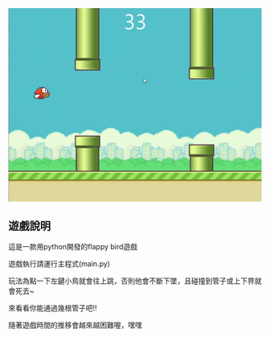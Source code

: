 ![遊戲截圖](./img/logo.png)

## 遊戲說明

這是一款用python開發的flappy bird遊戲

遊戲執行請運行主程式(main.py)

玩法為點一下左鍵小鳥就會往上跳，否則他會不斷下墜，且碰撞到管子或上下界就會死去~

來看看你能通過幾根管子吧!!

隨著遊戲時間的推移會越來越困難喔，嘿嘿
